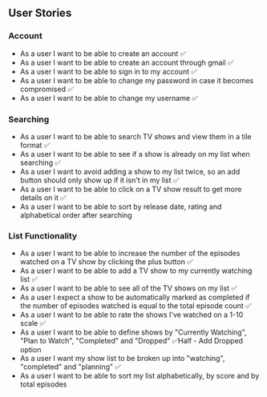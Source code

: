 ## User Stories

### Account

- As a user I want to be able to create an account ✅
- As a user I want to be able to create an account through gmail ✅
- As a user I want to be able to sign in to my account ✅
- As a user I want to be able to change my password in case it becomes compromised ✅
- As a user I want to be able to change my username ✅

### Searching

- As a user I want to be able to search TV shows and view them in a tile format ✅
- As a user I want to be able to see if a show is already on my list when searching ✅
- As a user I want to avoid adding a show to my list twice, so an add button should only show up if it isn't in my list ✅
- As a user I want to be able to click on a TV show result to get more details on it ✅
- As a user I want to be able to sort by release date, rating and alphabetical order after searching

### List Functionality

- As a user I want to be able to increase the number of the episodes watched on a TV show by clicking the plus button ✅
- As a user I want to be able to add a TV show to my currently watching list ✅
- As a user I want to be able to see all of the TV shows on my list ✅
- As a user I expect a show to be automatically marked as completed if the number of episodes watched is equal to the total episode count ✅
- As a user I want to be able to rate the shows I've watched on a 1-10 scale ✅
- As a user I want to be able to define shows by "Currently Watching", "Plan to Watch", "Completed" and "Dropped" ✅Half - Add Dropped option
- As a user I want my show list to be broken up into "watching", "completed" and "planning" ✅
- As a user I want to be able to sort my list alphabetically, by score and by total episodes